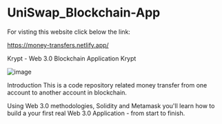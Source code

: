 # UniSwap_Blockchain-App

For visting this website click below the link:

https://money-transfers.netlify.app/

Krypt - Web 3.0 Blockchain Application
Krypt

![image](https://user-images.githubusercontent.com/75687649/186705867-96908a03-50f7-401d-91b5-548754e14c8c.png)

Introduction
This is a code repository related money transfer from one account to another account in blockchain.

Using Web 3.0 methodologies, Solidity and Metamask you'll learn how to build a your first real Web 3.0 Application - from start to finish.




